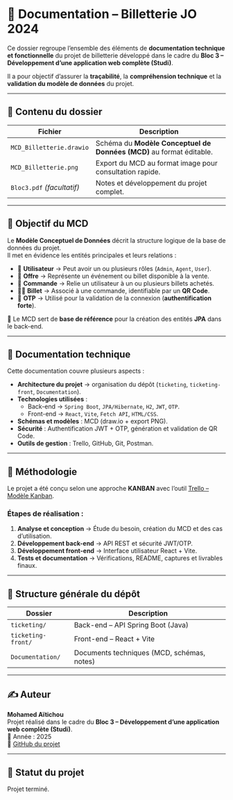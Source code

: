 # 📁 Documentation – Billetterie JO 2024

Ce dossier regroupe l’ensemble des éléments de **documentation technique et fonctionnelle** du projet de billetterie développé dans le cadre du **Bloc 3 – Développement d’une application web complète (Studi)**.

Il a pour objectif d’assurer la **traçabilité**, la **compréhension technique** et la **validation du modèle de données** du projet.

---

## 📘 Contenu du dossier

| Fichier | Description |
|----------|-------------|
| `MCD_Billetterie.drawio` | Schéma du **Modèle Conceptuel de Données (MCD)** au format éditable. |
| `MCD_Billetterie.png` | Export du MCD au format image pour consultation rapide. |
| `Bloc3.pdf` *(facultatif)* | Notes et développement du projet complet. |

---

## 🧠 Objectif du MCD

Le **Modèle Conceptuel de Données** décrit la structure logique de la base de données du projet.  
Il met en évidence les entités principales et leurs relations :

- 👤 **Utilisateur** → Peut avoir un ou plusieurs rôles (`Admin`, `Agent`, `User`).  
- 🎫 **Offre** → Représente un événement ou billet disponible à la vente.  
- 🧾 **Commande** → Relie un utilisateur à un ou plusieurs billets achetés.  
- 🧍‍♂️ **Billet** → Associé à une commande, identifiable par un **QR Code**.  
- 🔑 **OTP** → Utilisé pour la validation de la connexion (**authentification forte**).  

🧩 Le MCD sert de **base de référence** pour la création des entités **JPA** dans le back-end.

---

## 🧱 Documentation technique

Cette documentation couvre plusieurs aspects :

- **Architecture du projet** → organisation du dépôt (`ticketing`, `ticketing-front`, `Documentation`).  
- **Technologies utilisées** :  
  - Back-end → `Spring Boot`, `JPA/Hibernate`, `H2`, `JWT`, `OTP`.  
  - Front-end → `React`, `Vite`, `Fetch API`, `HTML/CSS`.  
- **Schémas et modèles** : MCD (draw.io + export PNG).  
- **Sécurité** : Authentification JWT + OTP, génération et validation de QR Code.  
- **Outils de gestion** : Trello, GitHub, Git, Postman.

---

## 🧩 Méthodologie

Le projet a été conçu selon une approche **KANBAN** avec l’outil [Trello – Modèle Kanban](https://trello.com/b/QWTYQxAc/mod%C3%A8le-kanban).

### Étapes de réalisation :
1. **Analyse et conception** → Étude du besoin, création du MCD et des cas d’utilisation.  
2. **Développement back-end** → API REST et sécurité JWT/OTP.  
3. **Développement front-end** → Interface utilisateur React + Vite.  
4. **Tests et documentation** → Vérifications, README, captures et livrables finaux.

---

## 🧭 Structure générale du dépôt

| Dossier | Description |
|----------|-------------|
| `ticketing/` | Back-end – API Spring Boot (Java) |
| `ticketing-front/` | Front-end – React + Vite |
| `Documentation/` | Documents techniques (MCD, schémas, notes) |

---

## ✍️ Auteur

**Mohamed Aïtichou**  
Projet réalisé dans le cadre du **Bloc 3 – Développement d’une application web complète (Studi)**.  
📅 Année : 2025  
🔗 [GitHub du projet](https://github.com/MohamedAitichou/ticketing-jo-2024)

---

## 🏁 Statut du projet
Projet terminé.
